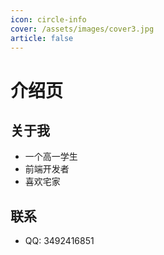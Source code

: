 ```yaml
---
icon: circle-info
cover: /assets/images/cover3.jpg
article: false
---
```


# 介绍页

## 关于我
- 一个高一学生
- 前端开发者
- 喜欢宅家

## 联系
- QQ: 3492416851